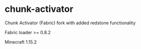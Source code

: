 # chunk-activator
 Chunk Activator (Fabric) fork with added redstone functionality

Fabric loader >= 0.8.2

Minecraft 1.15.2